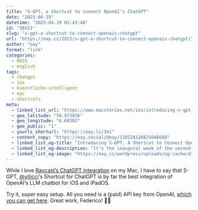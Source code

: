 ```yaml
---
title: "S-GPT, a Shortcut to connect OpenAI's ChatGPT"
date: "2023-04-19"
datetime: "2023-04-19 01:43:48"
id: "38551"
slug: "s-gpt-a-shortcut-to-connect-openais-chatgpt"
url: "https://eay.cc/2023/s-gpt-a-shortcut-to-connect-openais-chatgpt/"
author: "eay"
format: "link"
categories:
  - 0815
  - english
tags:
  - chatgpt
  - ios
  - kuenstliche-intelligenz
  - mac
  - shortcuts
meta:
  - linked_list_url: "https://www.macstories.net/ios/introducing-s-gpt-a-shortcut-to-connect-openais-chatgpt-with-native-features-of-apples-operating-systems/"
  - geo_latitude: "50.973836"
  - geo_longitude: "6.68302"
  - geo_public: "1"
  - yourls_shorturl: "https://eay.li/3m1"
  - content_copy: "https://eay.social/@eay/110224126825046688"
  - linked_list_og-title: "Introducing S-GPT, A Shortcut to Connect OpenAI’s ChatGPT with Native Features of your iPhone, ..."
  - linked_list_og-description: "It’s the inaugural week of the second annual edition of Automation April, and to celebrate the occasion, I’ve been working on something special: today, I’m introducing S-GPT, an advanced conversational shortcut for ChatGPT that bridges OpenAI’s assistant to native system features of iOS, ..."
  - linked_list_og-image: "https://eay.cc/wordpress/uploads/og-cache/d33a40afc2f1aca30f230215ba490012.webp"
---
```


While I love [Raycast’s ChatGPT integration](https://www.raycast.com/ai) on my Mac, I have to say that S-GPT, [@viticci](https://mastodon.macstories.net/@viticci)‘s Shortcut for ChatGPT is by far the best integration of OpenAI‘s LLM chatbot for iOS and iPadOS.

Try it, super easy setup. All you need is a (paid) API key from OpenAI, [which you can get here](https://platform.openai.com/account/api-keys). Great work, Federico! 🙏🏻
